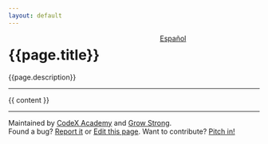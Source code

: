 ```yaml
---
layout: default
---
```

<span style="float: right; width: 200px"><a id="spanish-link" href="#" style="display: hidden; text-align: right;">Español</a></span>
<h1>{{page.title}}</h1>

{{page.description}}

<p><hr/></p>

{{ content }}

<p><hr/></p>

<p>Maintained by <a href='https://codex.academy'>CodeX Academy</a> and <a href='https://growstrong.io'>Grow Strong</a>.<br/>
Found a bug? <a href='{{site.github.repository_url}}/issues}}'>Report it</a> or <a href="{{site.github.repository_url}}/blob/master/{{page.path}}">Edit this page</a>. Want to contribute? <a href="{{ link /contributing.md }}">Pitch in!</a></p>

<script>
setTimeout(()=> {
    const url = "{{link page.id}}";
    const es_url = url.replace(".html","-es.html");
    const link = document.getElementById("spanish-link");
    console.log("es_url", es_url);
    console.log("link", link);
    link.href = es_url;
    link.style.display = "inline";
}, 500);
</script>